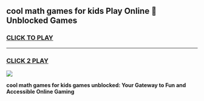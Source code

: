 
## cool math games for kids Play Online 👋 Unblocked Games
<h3>
<a href="https://news.freeplayer.one?title=cool_math_games_for_kids&ref=17CMG">CLICK TO PLAY</a></h3>
<hr>

<h3>
<a href="https://news.freeplayer.one?title=cool_math_games_for_kids&ref=17CMG">CLICK 2 PLAY</a>
  
</h3>

<a href="https://news.freeplayer.one?title=cool_math_games_for_kids&ref=17CMG/"><img src="https://clearcache.store/games.png"></a>


**cool math games for kids games unblocked: Your Gateway to Fun and Accessible Online Gaming**
